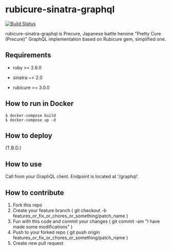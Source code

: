# rubicure-sinatra-graphql

[![Build Status](https://api.cirrus-ci.com/github/seaki/rubicure-sinatra-graphql.svg)](https://cirrus-ci.com/github/seaki/rubicure-sinatra-graphql)

rubicure-sinatra-graphql is Precure, Japanese battle heroine "Pretty Cure (Precure)" GraphQL implementation based on Rubicure gem, simplified one.

## Requirements

* ruby >= 2.6.0

* sinatra ~> 2.0

* rubicure >= 3.0.0

## How to run in Docker

```
$ docker-compose build
$ docker-compose up -d
```

## How to deploy

(T.B.D.)

## How to use

Call from your GraphQL client. Endpoint is located at '/graphql'.

## How to contribute

1. Fork this repo
2. Create your feature branch ( git checkout -b features_or_fix_or_chores_or_something/patch_name )
3. Fun with this code and commit your changes ( git commit -am "I have made some modifications" )
4. Push to your forked repo ( git push origin features_or_fix_or_chores_or_something/patch_name )
5. Create new pull request
